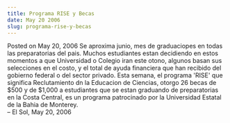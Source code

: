 ```yaml
---
title: Programa RISE y Becas
date: May 20 2006
slug: programa-rise-y-becas
---
```





<span class="date">Posted on May 20, 2006    </span>
Se aproxima junio, mes de graduaciopes en todas las preparatorias
del pais. Muchos estudiantes estan decidiendo en estos momentos a
que Universidad o Colegio iran este otono, algunos basan sus
selecciones en el costo, y el total de ayuda financiera que han
recibido del gobierno federal o del sector privado. Esta semana, el
programa &apos;RISE&apos; que significa Reclutamiento dn la Educacion de
Ciencias, otorgo 26 becas de $500 y de $1,000 a estudiantes que se
estan graduando de preparatorias en la Costa Central, es un
programa patrocinado por la Universidad Estatal de la Bahia de
Monterey.<br>
&#x2013; El Sol, May 20, 2006<br/></br>




